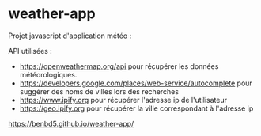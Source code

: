 # weather-app
Projet javascript d'application météo :

API utilisées :
- https://openweathermap.org/api pour récupérer les données météorologiques.
- https://developers.google.com/places/web-service/autocomplete pour suggérer des noms de villes lors des recherches
- https://www.ipify.org pour récupérer l'adresse ip de l'utilisateur
- https://geo.ipify.org pour récupérer la ville correspondant à l'adresse ip



https://benbd5.github.io/weather-app/

